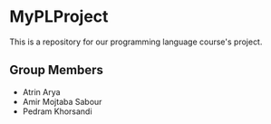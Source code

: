 # MyPLProject
This is a repository for our programming language course's project. 

## Group Members
 - Atrin Arya
 - Amir Mojtaba Sabour
 - Pedram Khorsandi
